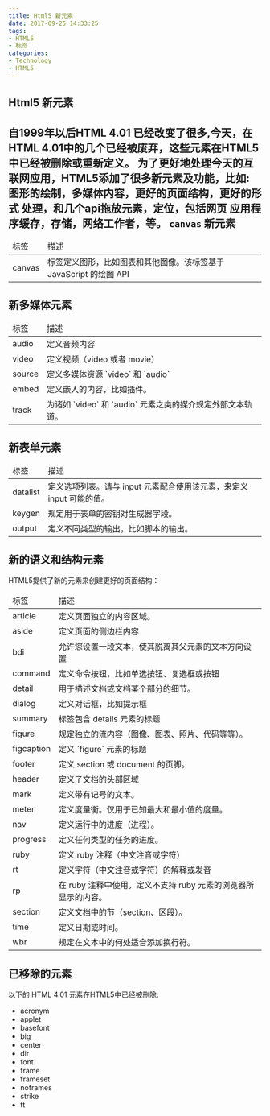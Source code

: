 ```yaml
---
title: Html5 新元素
date: 2017-09-25 14:33:25
tags:
- HTML5
- 标签
categories:
- Technology
- HTML5
---
```

Html5 新元素
----------
自1999年以后HTML 4.01 已经改变了很多,今天，在HTML 4.01中的几个已经被废弃，这些元素在HTML5中已经被删除或重新定义。
为了更好地处理今天的互联网应用，HTML5添加了很多新元素及功能，比如: 图形的绘制，多媒体内容，更好的页面结构，更好的形式 处理，和几个api拖放元素，定位，包括网页 应用程序缓存，存储，网络工作者，等。
`canvas` 新元素
----------
<table><thead><tr><td>标签</td><td>描述</td></tr></thead><tbody><tr><td>canvas</td><td>标签定义图形，比如图表和其他图像。该标签基于 JavaScript 的绘图 API</td></tr></tbody></table>

新多媒体元素
----------
<table><thead><tr><td>标签</td><td>描述</td></tr></thead><tbody><tr><td>audio</td><td>定义音频内容</td></tr><tr><td>video</td><td>定义视频（video 或者 movie）</td></tr><tr><td>source</td><td>定义多媒体资源 `video` 和 `audio`</td></tr><tr><td>embed</td><td>定义嵌入的内容，比如插件。</td></tr><tr><td>track</td><td>为诸如 `video` 和 `audio` 元素之类的媒介规定外部文本轨道。</td></tr></tbody></table>

新表单元素
----------
<table><thead><tr><td>标签</td><td>描述</td></tr></thead><tbody><tr><td>datalist</td><td>定义选项列表。请与 input 元素配合使用该元素，来定义 input 可能的值。</td></tr><tr><td>keygen</td><td>规定用于表单的密钥对生成器字段。</td></tr><tr><td>output</td><td>定义不同类型的输出，比如脚本的输出。</td></tr></tbody></table>

新的语义和结构元素
----------
HTML5提供了新的元素来创建更好的页面结构：
<table><thead><tr><td>标签</td><td>描述</td></tr></thead><tbody><tr><td>article</td><td>定义页面独立的内容区域。</td></tr><tr><td>aside</td><td>定义页面的侧边栏内容</td></tr><tr><td>bdi</td><td>允许您设置一段文本，使其脱离其父元素的文本方向设置</td></tr><tr><td>command</td><td>定义命令按钮，比如单选按钮、复选框或按钮</td></tr><tr><td>detail</td><td>用于描述文档或文档某个部分的细节。</td></tr><tr><td>dialog</td><td>	定义对话框，比如提示框</td></tr><tr><td>summary</td><td>标签包含 details 元素的标题</td></tr><tr><td>figure</td><td>规定独立的流内容（图像、图表、照片、代码等等）。</td></tr><tr><td>figcaption</td><td>定义 `figure` 元素的标题</td></tr><tr><td>footer</td><td>	定义 section 或 document 的页脚。</td></tr><tr><td>header</td><td>定义了文档的头部区域</td></tr><tr><td>mark</td><td>定义带有记号的文本。</td></tr><tr><td>meter</td><td>定义度量衡。仅用于已知最大和最小值的度量。</td></tr><tr><td>nav</td><td>定义运行中的进度（进程）。</td></tr><tr><td>progress</td><td>定义任何类型的任务的进度。</td></tr><tr><td>ruby</td><td>	定义 ruby 注释（中文注音或字符）</td></tr><tr><td>rt</td><td>	定义字符（中文注音或字符）的解释或发音</td></tr><tr><td>rp</td><td>在 ruby 注释中使用，定义不支持 ruby 元素的浏览器所显示的内容。</td></tr><tr><td>section</td><td>定义文档中的节（section、区段）。</td></tr><tr><td>time</td><td>	定义日期或时间。</td></tr><tr><td>wbr</td><td>规定在文本中的何处适合添加换行符。</td></tr></tbody></table>

已移除的元素
----------
以下的 HTML 4.01 元素在HTML5中已经被删除:
- acronym
- applet
- basefont
- big
- center
- dir
- font
- frame
- frameset
- noframes
- strike
- tt

